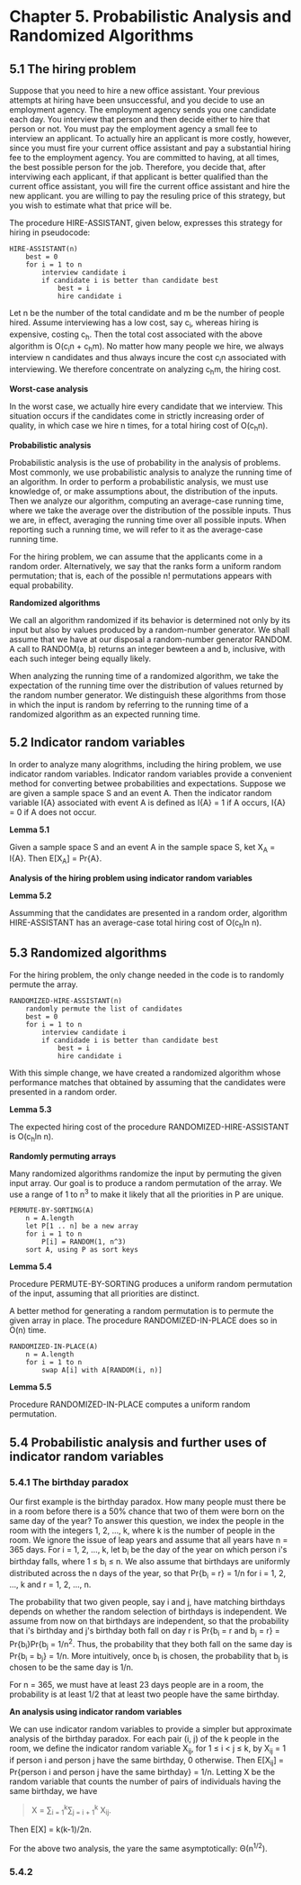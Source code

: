 # Chapter 5. Probabilistic Analysis and Randomized Algorithms

## 5.1 The hiring problem

Suppose that you need to hire a new office assistant. Your previous attempts at hiring have been unsuccessful, and you decide to use an employment agency. The employment agency sends you one candidate each day. You interview that person and then decide either to hire that person or not. You must pay the employment agency a small fee to interview an applicant. To actually hire an applicant is more costly, however, since you must fire your current office assistant and pay a substantial hiring fee to the employment agency. You are committed to having, at all times, the best possible person for the job. Therefore, you decide that, after interviwing each applicant, if that applicant is better qualified than the current office assistant, you will fire the current office assistant and hire the new applicant. you are willing to pay the resuling price of this strategy, but you wish to estimate what that price will be.

The procedure HIRE-ASSISTANT, given below, expresses this strategy for hiring in pseudocode:

```
HIRE-ASSISTANT(n)
	best = 0
	for i = 1 to n
		interview candidate i
		if candidate i is better than candidate best
			best = i
			hire candidate i
``` 

Let n be the number of the total candidate and m be the number of people hired. Assume interviewing has a low cost, say c<sub>i</sub>, whereas hiring is expensive, costing c<sub>h</sub>. Then the total cost associated with the above algorithm is O(c<sub>i</sub>n + c<sub>h</sub>m). No matter how many people we hire, we always interview n candidates and thus always incure the cost c<sub>i</sub>n associated with interviewing. We therefore concentrate on analyzing c<sub>h</sub>m, the hiring cost.

**Worst-case analysis**

In the worst case, we actually hire every candidate that we interview. This situation occurs if the candidates come in strictly increasing order of quality, in which case we hire n times, for a total hiring cost of O(c<sub>h</sub>n).

**Probabilistic analysis**

Probabilistic analysis is the use of probability in the analysis of problems. Most commonly, we use probabilistic analysis to analyze the running time of an algorithm. In order to perform a probabilistic analysis, we must use knowledge of, or make assumptions about, the distribution of the inputs. Then we analyze our algorithm, computing an average-case running time, where we take the average over the distribution of the possible inputs. Thus we are, in effect, averaging the running time over all possible inputs. When reporting such a running time, we will refer to it as the average-case running time.

For the hiring problem, we can assume that the applicants come in a random order. Alternatively, we say that the ranks form a uniform random permutation; that is, each of the possible n! permutations appears with equal probability.

**Randomized algorithms**

We call an algorithm randomized if its behavior is determined not only by its input but also by values produced by a random-number generator. We shall assume that we have at our disposal a random-number generator RANDOM. A call to RANDOM(a, b) returns an integer bewteen a and b, inclusive, with each such integer being equally likely.

When analyzing the running time of a randomized algorithm, we take the expectation of the running time over the distribution of values returned by the random number generator. We distinguish these algorithms from those in which the input is random by referring to the running time of a randomized algorithm as an expected running time.

## 5.2 Indicator random variables

In order to analyze many alogrithms, including the hiring problem, we use indicator random variables. Indicator random variables provide a convenient method for converting betwee probabilities and expectations. Suppose we are given a sample space S and an event A. Then the indicator random variable I{A} associated with event A is defined as I{A} = 1 if A occurs, I{A} = 0 if A does not occur.

**Lemma 5.1**

Given a sample space S and an event A in the sample space S, ket X<sub>A</sub> = I{A}. Then E[X<sub>A</sub>] = Pr{A}.

**Analysis of the hiring problem using indicator random variables**

**Lemma 5.2**

Assumming that the candidates are presented in a random order, algorithm HIRE-ASSISTANT has an average-case total hiring cost of O(c<sub>h</sub>ln n).

## 5.3 Randomized algorithms

For the hiring problem, the only change needed in the code is to randomly permute the array.

```
RANDOMIZED-HIRE-ASSISTANT(n)
	randomly permute the list of candidates
	best = 0
	for i = 1 to n
		interview candidate i
		if candidade i is better than candidate best
			best = i
			hire candidate i
```

With this simple change, we have created a randomized algorithm whose performance matches that obtained by assuming that the candidates were presented in a random order.

**Lemma 5.3**

The expected hiring cost of the procedure RANDOMIZED-HIRE-ASSISTANT is O(c<sub>h</sub>ln n).

**Randomly permuting arrays**

Many randomized algorithms randomize the input by permuting the given input array. Our goal is to produce a random permutation of the array. We use a range of 1 to n<sup>3</sup> to make it likely that all the priorities in P are unique.

```
PERMUTE-BY-SORTING(A)
	n = A.length
	let P[1 .. n] be a new array
	for i = 1 to n
		P[i] = RANDOM(1, n^3)
	sort A, using P as sort keys
```

**Lemma 5.4**

Procedure PERMUTE-BY-SORTING produces a uniform random permutation of the input, assuming that all priorities are distinct.

A better method for generating a random permutation is to permute the given array in place. The procedure RANDOMIZED-IN-PLACE does so in O(n) time.

```
RANDOMIZED-IN-PLACE(A)
	n = A.length
	for i = 1 to n
		swap A[i] with A[RANDOM(i, n)]
```

**Lemma 5.5**

Procedure RANDOMIZED-IN-PLACE computes a uniform random permutation.

## 5.4 Probabilistic analysis and further uses of indicator random variables

### 5.4.1 The birthday paradox

Our first example is the birthday paradox. How many people must there be in a room before there is a 50% chance that two of them were born on the same day of the year? To answer this question, we index the people in the room with the integers 1, 2, ..., k, where k is the number of people in the room. We ignore the issue of leap years and assume that all years have n = 365 days. For i = 1, 2, ..., k, let b<sub>i</sub> be the day of the year on which person i's birthday falls, where 1 &le; b<sub>i</sub> &le; n. We also assume that birthdays are uniformly distributed across the n days of the year, so that Pr{b<sub>i</sub> = r} = 1/n for i = 1, 2, ..., k and r = 1, 2, ..., n.

The probability that two given people, say i and j, have matching birthdays depends on whether the random selection of birthdays is independent. We assume from now on that birthdays are independent, so that the probability that i's birthday and j's birthday both fall on day r is Pr{b<sub>i</sub> = r and b<sub>j</sub> = r} = Pr{b<sub>i</sub>}Pr{b<sub>j</sub> = 1/n<sup>2</sup>. Thus, the probability that they both fall on the same day is Pr{b<sub>i</sub> = b<sub>j</sub>} = 1/n. More intuitively, once b<sub>i</sub> is chosen, the probability that b<sub>j</sub> is chosen to be the same day is 1/n.

For n = 365, we must have at least 23 days people are in a room, the probability is at least 1/2 that at least two people have the same birthday.

**An analysis using indicator random variables**

We can use indicator random variables to provide a simpler but approximate analysis of the birthday paradox. For each pair (i, j) of the k people in the room, we define the indicator random variable X<sub>ij</sub>, for 1 &le; i < j &le; k, by X<sub>ij</sub> = 1 if person i and person j have the same birthday, 0 otherwise. Then E[X<sub>ij</sub>] = Pr{person i and person j have the same birthday} = 1/n. Letting X be the random variable that counts the number of pairs of individuals having the same birthday, we have 

> X = &sum;<sub>i = 1</sub><sup>k</sup>&sum;<sub>j = i + 1</sub><sup>k</sup> X<sub>ij</sub>. 

Then E[X] = k(k-1)/2n. 

For the above two analysis, the yare the same asymptotically: &Theta;(n<sup>1/2</sup>).

### 5.4.2

